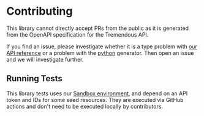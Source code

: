 # Contributing


This library cannot directly accept PRs from the public as it is generated from the OpenAPI specification
 for the Tremendous API.

If you find an issue, please investigate whether it is a type problem with [our API reference][1] or a problem with the [python][2] generator. Then open an issue and we will investigate further.

## Running Tests

This library tests uses our [Sandbox environment][3], and depend on an API token and IDs for some seed
resources. They are executed via GitHub actions and don't need to be executed locally by contributors.

[1]: https://developers.tremendous.com/reference
[2]: https://github.com/OpenAPITools/openapi-generator/blob/master/docs/generators/python.md
[3]: https://developers.tremendous.com/docs/sandbox-environment
